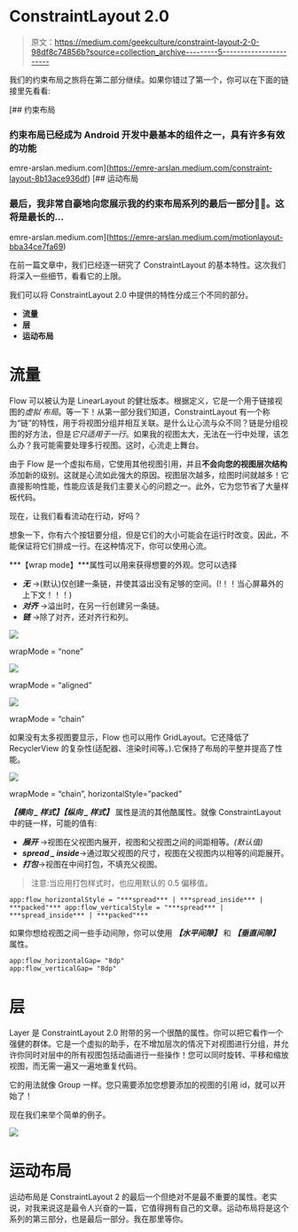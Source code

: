 # ConstraintLayout 2.0

> 原文：<https://medium.com/geekculture/constraint-layout-2-0-98df8c74856b?source=collection_archive---------5----------------------->

我们的约束布局之旅将在第二部分继续。如果你错过了第一个，你可以在下面的链接里先看看:

[](https://emre-arslan.medium.com/constraint-layout-8b13ace936df) [## 约束布局

### 约束布局已经成为 Android 开发中最基本的组件之一，具有许多有效的功能

emre-arslan.medium.com](https://emre-arslan.medium.com/constraint-layout-8b13ace936df) [](https://emre-arslan.medium.com/motionlayout-bba34ce7fa69) [## 运动布局

### 最后，我非常自豪地向您展示我的约束布局系列的最后一部分🤘🏻。这将是最长的…

emre-arslan.medium.com](https://emre-arslan.medium.com/motionlayout-bba34ce7fa69) 

在前一篇文章中，我们已经逐一研究了 ConstraintLayout 的基本特性。这次我们将深入一些细节，看看它的上限。

我们可以将 ConstraintLayout 2.0 中提供的特性分成三个不同的部分。

*   **流量**
*   **层**
*   **运动布局**

# **流量**

Flow 可以被认为是 LinearLayout 的健壮版本。根据定义，它是一个用于链接视图的*虚拟* *布局*。等一下！从第一部分我们知道，ConstraintLayout 有一个称为“链”的特性，用于将视图分组并相互关联。是什么让心流与众不同？链是分组视图的好方法，但是*它只适用于一行*。如果我的视图太大，无法在一行中处理，该怎么办？我可能需要处理多行视图。这时，心流走上舞台。

由于 Flow 是一个虚拟布局，它使用其他视图引用，并且**不会向您的视图层次结构**添加新的级别。这就是心流如此强大的原因。视图层次越多，绘图时间就越多！它直接影响性能，性能应该是我们主要关心的问题之一。此外，它为您节省了大量样板代码。

现在，让我们看看流动在行动，好吗？

想象一下，你有六个按钮要分组，但是它们的大小可能会在运行时改变。因此，不能保证将它们排成一行。在这种情况下，你可以使用心流。

***【wrap mode】***属性可以用来获得想要的外观。您可以选择

*   ***无*** →(默认)仅创建一条链，并使其溢出没有足够的空间。(!！！当心屏幕外的上下文！！！)
*   ***对齐*** →溢出时，在另一行创建另一条链。
*   ***链*** →除了对齐，还对齐行和列。

![](img/c6943220429b1209bb95ecaff5cbe7f9.png)

wrapMode = “none”

![](img/75dc251074d1a53ecde1e6cfe213b201.png)

wrapMode = “aligned”

![](img/fe8b6485a6c39494393d47a4859c43f5.png)

wrapMode = “chain”

如果没有太多视图要显示，Flow 也可以用作 GridLayout。它还降低了 RecyclerView 的复杂性(适配器、渲染时间等。).它保持了布局的平整并提高了性能。

![](img/e7403a7131e3065d7719e3cc646935f0.png)

wrapMode = “chain”, horizontalStyle=”packed”

***【横向 _ 样式】******【纵向 _ 样式】*** 属性是流的其他酷属性。就像 ConstraintLayout 中的链一样，可能的值有:

*   ***展开*** →视图在父视图内展开，视图和父视图之间的间距相等。*(默认值)*
*   ***spread _ inside***→通过取父视图的尺寸，视图在父视图内以相等的间距展开。
*   ***打包***→视图在中间打包，不填充父视图。

> 注意:当应用打包样式时，也应用默认的 0.5 偏移值。

```
app:flow_horizontalStyle = "***spread*** | ***spread_inside*** | ***packed"*** app:flow_verticalStyle = "***spread*** | ***spread_inside*** | ***packed"***
```

如果你想给视图之间一些手动间隙，你可以使用 ***【水平间隙】*** 和 ***【垂直间隙】*** 属性。

```
app:flow_horizontalGap= "8dp"
app:flow_verticalGap= "8dp"
```

# 层

Layer 是 ConstraintLayout 2.0 附带的另一个很酷的属性。你可以把它看作一个强健的群体。它是一个虚拟的助手，在不增加层次的情况下对视图进行分组，并允许你同时对层中的所有视图包括动画进行一些操作！您可以同时旋转、平移和缩放视图，而无需一遍又一遍地重复代码。

它的用法就像 Group 一样。您只需要添加您想要添加的视图的引用 id，就可以开始了！

现在我们来举个简单的例子。

![](img/9537632552e59fe3d05bc12ff207c096.png)

# 运动布局

运动布局是 ConstraintLayout 2 的最后一个但绝对不是最不重要的属性。老实说，对我来说这是最令人兴奋的一篇，它值得拥有自己的文章。运动布局将是这个系列的第三部分，也是最后一部分。我在那里等你。